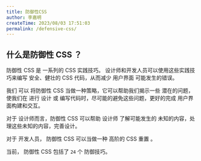 ```yaml
---
title: 防御性CSS
author: 李嘉明
createTime: 2023/08/03 17:51:03
permalink: /defensive-css/
---
```


## 什么是防御性 CSS ？

防御性 CSS 是 一系列的 CSS 实践技巧。
设计师和开发人员可以使用这些实践技巧来编写 安全、健壮的 CSS 代码，从而减少 用户界面 可能发生的错误。

我们 可以 将防御性 CSS 当做一种策略，它可以帮助我们揭示一些 潜在的问题，
使我们在 进行 设计 或 编写代码时，尽可能的避免这些问题，更好的完成 用户界面构建和交互。

对于 设计师而言，防御性 CSS 可以帮助 设计师 了解可能发生的 未知的内容，处理这些未知的内容，完善设计。

对于 开发人员， 防御性 CSS 可以当做一种 高阶的 CSS 重置 。

当前， 防御性 CSS 包括了 `24` 个 防御技巧。

